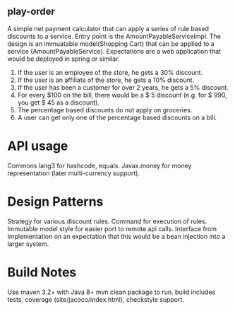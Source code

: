 ## play-order

A simple net payment calculator that can apply a series of rule based discounts to a service.  Entry point is the AmountPayableServiceImpl.
  The design is an immuatable model(Shopping Cart) that can be applied to a service (AmountPayableService).  Expectations are a web application
  that would be deployed in spring or similar.

  1. If the user is an employee of the store, he gets a 30% discount.
  2. If the user is an affiliate of the store, he gets a 10% discount.
  3. If the user has been a customer for over 2 years, he gets a 5% discount.
  4. For every $100 on the bill, there would be a $ 5 discount (e.g. for $ 990, you get $ 45 as a discount).
  5. The percentage based discounts do not apply on groceries.
  6. A user can get only one of the percentage based discounts on a bill.

# API usage
Commons lang3 for hashcode, equals.
Javax.money for money representation (later multi-currency support).

# Design Patterns
Strategy for various discount rules.
Command for execution of rules.
Immutable model style for easier port to remote api calls.
Interface from Implementation on an expectation that this would be a bean injection into a larger system.
 
# Build Notes
 Use maven 3.2+ with Java 8+
 mvn clean package to run.
 build includes tests, coverage (site/jacoco/index.html), checkstyle support.
